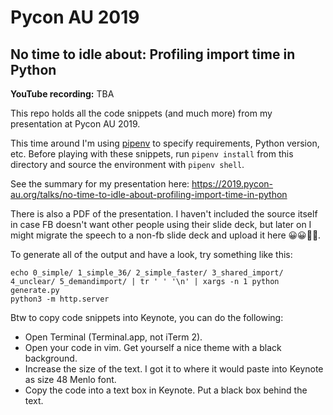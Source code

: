 # Pycon AU 2019
## No time to idle about: Profiling import time in Python

**YouTube recording:** TBA

This repo holds all the code snippets (and much more) from my presentation at Pycon AU 2019.

This time around I'm using [pipenv](https://github.com/pypa/pipenv) to specify requirements, Python version, etc. Before playing with these snippets, run `pipenv install` from this directory and source the environment with `pipenv shell`.

See the summary for my presentation here: https://2019.pycon-au.org/talks/no-time-to-idle-about-profiling-import-time-in-python 

There is also a PDF of the presentation. I haven't included the source itself in case FB doesn't want other people using their slide deck, but later on I might migrate the speech to a non-fb slide deck and upload it here 😀😀🐍🐍.

To generate all of the output and have a look, try something like this:
```
echo 0_simple/ 1_simple_36/ 2_simple_faster/ 3_shared_import/ 4_unclear/ 5_demandimport/ | tr ' ' '\n' | xargs -n 1 python generate.py
python3 -m http.server
```

Btw to copy code snippets into Keynote, you can do the following:
- Open Terminal (Terminal.app, not iTerm 2).
- Open your code in vim. Get yourself a nice theme with a black background.
- Increase the size of the text. I got it to where it would paste into Keynote as size 48 Menlo font.
- Copy the code into a text box in Keynote. Put a black box behind the text.
